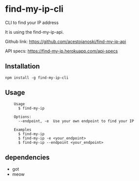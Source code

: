# find-my-ip-cli

CLI to find your IP address

It is using the find-my-ip-api.

Github link: https://github.com/acestojanoski/find-my-ip-api

API specs: https://find-my-ip.herokuapp.com/api-specs

## Installation

`npm install -g find-my-ip-cli`

## Usage

```
    Usage
	  $ find-my-ip

	Options:
	  --endpoint, -e  Use your own endpoint to find your IP

	Examples
	  $ find-my-ip
	  $ find-my-ip -e <your_endpoint>
	  $ find-my-ip --endpoint <your_endpoint>
```

## dependencies

-   got
-   meow
